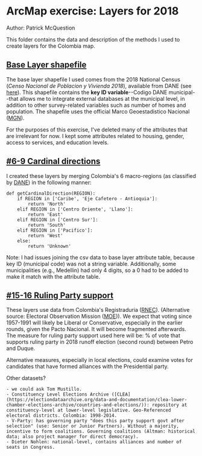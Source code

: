 # ArcMap exercise: Layers for 2018
Author: Patrick McQuestion

This folder contains the data and description of the methods I used to create layers for the Colombia map. 

## [Base Layer shapefile](BaseLayer/)
The base layer shapefile I used comes from the 2018 National Census (*Censo Nacional de Poblacion y Vivienda 2018*), available from DANE (see [here](https://www.dane.gov.co/index.php/estadisticas-por-tema/demografia-y-poblacion/censo-nacional-de-poblacion-y-vivenda-2018)). This shapefile contains the **key ID variable**--Codigo DANE municipal--that allows me to integrate external databases at the municipal level, in addition to other survey-related variables such as number of homes and population. The shapefile uses the official Marco Geoestadistico Nacional ([MGN](https://geoportal.dane.gov.co/servicios/descarga-y-metadatos/descarga-mgn-marco-geoestadistico-nacional/#gsc.tab=0)).

For the purposes of this exercise, I've deleted many of the attributes that are irrelevant for now. I kept some attributes related to housing, gender, access to services, and education levels.

## [#6-9 Cardinal directions](6-9_Cardinal/)
I created these layers by merging Colombia's 6 macro-regions (as classified by [DANE](https://www.dane.gov.co/index.php/estadisticas-por-tema/informacion-regional/informacion-estadistica-desagregada-con-enfoque-territorial-y-diferencial/informacion-del-dane-para-la-toma-de-decisiones-en-departamentos-y-ciudades-capitales)) in the following manner:

```
def getCardinalDirection(REGION):
    if REGION in ['Caribe', 'Eje Cafetero - Antioquia']:
        return 'North'
    elif REGION in ['Centro Oriente', 'Llano']:
        return 'East'
    elif REGION in ['Centro Sur']:
        return 'South'
    elif REGION in ['Pacifico']:
        return 'West'
    else:
        return 'Unknown'
```
Note: I had issues joining the csv data to base layer attribute table, because key ID (municipal code) was not a string variable. Additionally, some municipalities (e.g., Medellin) had only 4 digits, so a 0 had to be added to make it match with the attribute table.

## [#15-16 Ruling Party support](15-16_RulingParty/)
These layers use data from Colombia's Registraduria ([RNEC](https://cedae.registraduria.gov.co/datos-para-la-democracia/resultados-electorales/descarga-datos)). (Alternative source: Electoral Observation Mission ([MOE](https://www.datoselectorales.org/datos/resultados-electorales))). We expect that voting since 1957-1991 will likely be Liberal or Conservative, especially in the earlier rounds, given the Pacto Nacional. It will become fragmented afterwards. The measure for ruling party support used here will be: % of vote that supports ruling party in 2018 runoff election (second round) between Petro and Duque. 

Alternative measures, especially in local elections, could examine votes for candidates that have formed alliances with the Presidential party.

Other datasets? 

    - we could ask Tom Mustillo.
    - Constituency Level Elections Archive ([CLEA](https://electiondataarchive.org/data-and-documentation/clea-lower-chamber-elections-archive/countries-and-elections/)): repository at constituency-level at lower-level legislative. Geo-Referenced electoral districts. Colombia: 1998-2014.
    - V-Party: has governing party "does this party support govt after selection" (use: Senior or Junior Partners). Without a majority, incentive to form coalitions. Governing coalitions (Altman: historical data; also project manager for direct democracy).
    - Dieter Nohlen: national-level, contains alliances and number of seats in Congress. 

